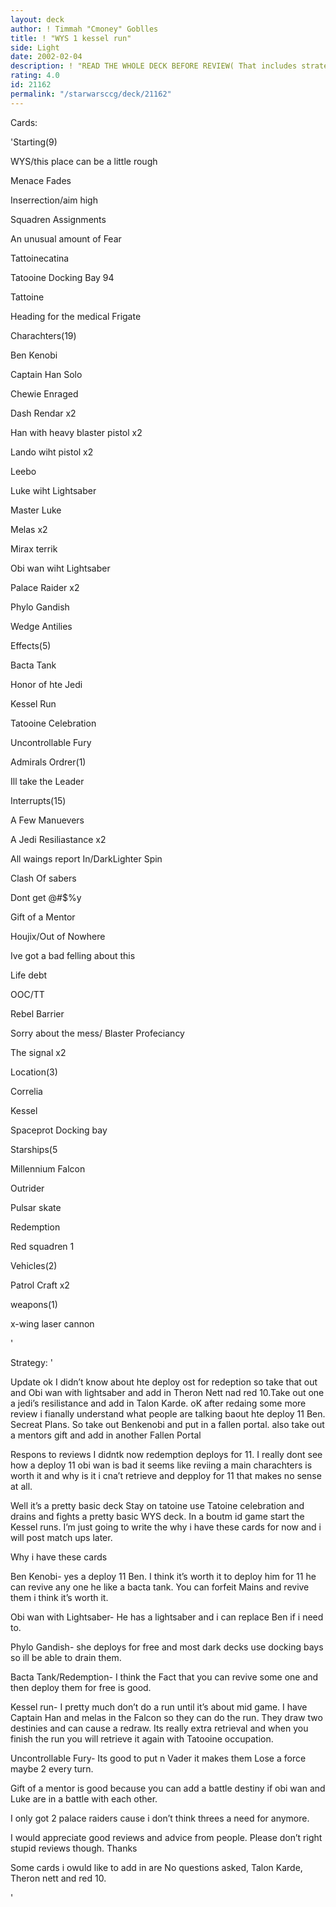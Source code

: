 ```yaml
---
layout: deck
author: ! Timmah "Cmoney" Goblles
title: ! "WYS 1 kessel run"
side: Light
date: 2002-02-04
description: ! "READ THE WHOLE DECK BEFORE REVIEW( That includes strategy)"
rating: 4.0
id: 21162
permalink: "/starwarsccg/deck/21162"
---
```

Cards: 

'Starting(9)

WYS/this place can be a little rough

Menace Fades

Inserrection/aim high

Squadren Assignments

An unusual amount of Fear

Tattoinecatina

Tatooine Docking Bay 94

Tattoine

Heading for the medical Frigate


Charachters(19)

Ben Kenobi

Captain Han Solo

Chewie Enraged

Dash Rendar x2

Han with heavy blaster pistol x2

Lando wiht pistol x2

Leebo

Luke wiht Lightsaber

Master Luke

Melas x2

Mirax terrik

Obi wan wiht Lightsaber

Palace Raider x2

Phylo Gandish

Wedge Antilies


Effects(5)

Bacta Tank

Honor of hte Jedi

Kessel Run

Tatooine Celebration

Uncontrollable Fury


Admirals Ordrer(1)

Ill take the Leader


Interrupts(15)

A Few Manuevers

A Jedi Resiliastance x2

All waings report In/DarkLighter Spin

Clash Of sabers

Dont get @#$%y

Gift of a Mentor

Houjix/Out of Nowhere

Ive got a bad felling about this

Life debt

OOC/TT

Rebel Barrier

Sorry about the mess/ Blaster Profeciancy

The signal x2


Location(3)

Correlia

Kessel

Spaceprot Docking bay


Starships(5

Millennium Falcon

Outrider

Pulsar skate

Redemption

Red squadren 1


Vehicles(2)

Patrol Craft x2


weapons(1)

x-wing laser cannon



'

Strategy: '

Update ok I didn’t know about hte deploy ost for redeption so take that out and Obi wan with lightsaber and add in Theron Nett nad red 10.Take out one a jedi’s resilistance and add in Talon Karde. oK after redaing some more review i fianally understand what people are talking baout hte deploy 11 Ben. Secreat Plans. So take out Benkenobi and  put in a fallen portal. also take out a mentors gift and add in another Fallen Portal



Respons to reviews I didntk now redemption deploys for 11. I really dont see how a deploy 11 obi wan is bad it seems like reviing a main charachters is worth it and why is it i cna’t retrieve and depploy for 11 that makes no sense at all.




Well it’s a pretty basic deck Stay on tatoine  use Tatoine celebration and drains and fights a pretty basic WYS deck. In a boutm id game start the Kessel runs. I’m just going to write the why i have these cards for now and i will post match ups later.


Why i have these cards

Ben Kenobi- yes a deploy 11 Ben. I think it’s worth it to deploy him for 11 he can revive any one he like a bacta tank. You can forfeit Mains and revive them i think it’s worth it.


Obi wan with Lightsaber- He has a lightsaber and i can replace Ben if i need to.


Phylo Gandish- she deploys for free and most dark decks use docking bays so ill be able to drain them.

Bacta Tank/Redemption- I think the Fact that you can revive some one and then deploy them for free is good.


Kessel run- I pretty much don’t do a run until it’s about mid game. I have Captain Han and melas in the Falcon so they can do the run. They draw two destinies and can cause a redraw. Its really extra retrieval and when you finish the run you will retrieve it again with Tatooine occupation.


Uncontrollable Fury- Its good to put n Vader it makes them Lose a force maybe 2 every turn.


Gift of a mentor is good because you can add a battle destiny if obi wan and Luke are in a battle with each other.


I only got 2 palace raiders cause i don’t think threes a need for anymore.


I would appreciate good reviews and advice from people. Please don’t right stupid reviews though. Thanks

Some cards i owuld like to add in are No questions asked, Talon Karde, Theron nett and red 10.






'
